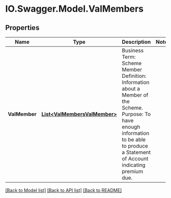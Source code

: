 # IO.Swagger.Model.ValMembers
## Properties

Name | Type | Description | Notes
------------ | ------------- | ------------- | -------------
**ValMember** | [**List&lt;ValMembersValMember&gt;**](ValMembersValMember.md) | Business Term: Scheme Member Definition: Information about a Member of the Scheme. Purpose: To have enough information to be able to produce a Statement of Account indicating premium due. | 

[[Back to Model list]](../README.md#documentation-for-models) [[Back to API list]](../README.md#documentation-for-api-endpoints) [[Back to README]](../README.md)

